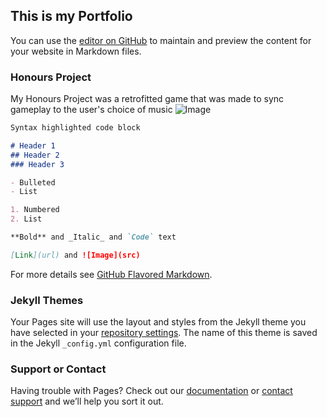 ## This is my Portfolio

You can use the [editor on GitHub](https://github.com/GRodger99/GRodger99.github.io/edit/main/index.md) to maintain and preview the content for your website in Markdown files.

### Honours Project

My Honours Project was a retrofitted game that was made to sync gameplay to the user's choice of music
![Image](https://images.squarespace-cdn.com/content/v1/5355d604e4b03c3e9896e131/1577216537446-HXRWC1QZN7WEXSABEWI3/ke17ZwdGBToddI8pDm48kLl76CqolYQpYCK1tQUkpCVZw-zPPgdn4jUwVcJE1ZvWQUxwkmyExglNqGp0IvTJZUJFbgE-7XRK3dMEBRBhUpxWNZ_v0dkiu6uws_J5Elwz91lXp-SVV4UdMxBg-Z-H5QRqoF1H6j8zvH_S4H66Thg/image-asset.png?format=1000w)
```markdown
Syntax highlighted code block

# Header 1
## Header 2
### Header 3

- Bulleted
- List

1. Numbered
2. List

**Bold** and _Italic_ and `Code` text

[Link](url) and ![Image](src)
```

For more details see [GitHub Flavored Markdown](https://guides.github.com/features/mastering-markdown/).

### Jekyll Themes

Your Pages site will use the layout and styles from the Jekyll theme you have selected in your [repository settings](https://github.com/GRodger99/GRodger99.github.io/settings/pages). The name of this theme is saved in the Jekyll `_config.yml` configuration file.

### Support or Contact

Having trouble with Pages? Check out our [documentation](https://docs.github.com/categories/github-pages-basics/) or [contact support](https://support.github.com/contact) and we’ll help you sort it out.
